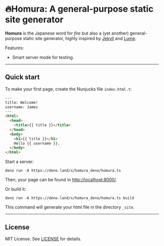 
# 🔥Homura: A general-purpose static site generator

**Homura** is the Japanese word for *fire* but also a (yet another) general-purpose static site generator, highly inspired by [Jekyll](https://jekyllrb.com/) and [Lume](https://lume.land/).

Features:

- Smart server mode for testing.

---

## Quick start

To make your first page, create the Nunjucks file `index.html.t`:

```html
---
title: Welcome!
username: James
---
<html>
  <head>
    <title>{{ title }}</title>
  </head>
  <body>
    <h1>{{ title }}</h1>
    Hello {{ username }}.
  </body>
</html>
```

Start a server:

```
deno run -A https://deno.land/x/homura_deno/homura.ts
```

Then, your page can be found in <http://localhost:8000/>.

Or build it:

```
deno run -A https://deno.land/x/homura_deno/homura.ts build
```

This command will generate your html file in the directory `_site`.

---

## License

MIT License.
See [LICENSE](LICENSE) for details.
